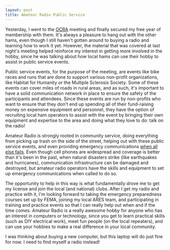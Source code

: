 ```yaml
---
layout: post
title: Amateur Radio Public Service
---
```


Yesterday, I went to the [OCRA](http://ncocra.org) meeting and finally secured my free year of membership with them. It's always a pleasure to hang out with the other hams, even though I still haven't gotten around to buying a radio and learning how to work it yet. However, the material that was covered at last night's meeting helped reinforce my interest in getting more involved in the hobby, since he was talking about how local hams can use their hobby to assist in public service events.

Public service events, for the purpose of the meeting, are events like bike races and runs that are done to support various non-profit organizations, like Habitat for Humanity or the Multiple Sclerosis Society. Some of these events can cover miles of roads in rural areas, and as such, it's important to have a solid communication network in place to ensure the safety of the participants and attendees. Since these events are run by non-profits who want to ensure that they don't end up spending all of their fund-raising money on expensive equipment and personnel, they have the option of recruiting local ham operators to assist with the event by bringing their own equipment and expertise to the area and doing what they love to do: talk on the radio!

Amateur Radio is strongly rooted in community service, doing everything from picking up trash on the side of the street, helping out with these public service events, and even providing emergency communications [when all else fails](https://secure.wikimedia.org/wikipedia/en/wiki/Amateur_Radio_Emergency_Service). Even though cell phones are widespread and coverage is better than it's been in the past, when natural disasters strike (like earthquakes and hurricanes), communication infrastructure can be damaged and destroyed, but amateur radio operators have the skills and equipment to set up emergency communications when called to do so.

The opportunity to help in this way is what fundamentally drove me to get my license and join the local (and national) clubs. After I get my radio and practice with it, I'm looking forward to taking the emergency preparedness courses set up by FEMA, joining my local ARES team, and participating in training and practice events so that I can really help out when and if the time comes. Amateur Radio is a really awesome hobby for anyone who has an interest in computers or technology, since you get to learn practical skills (such as DIY electrical work), meet fun people (on the local repeaters), and can use your hobbies to make a real difference in your local community.

I was thinking about buying a new computer, but this laptop will do just fine for now. I need to find myself a radio instead!
